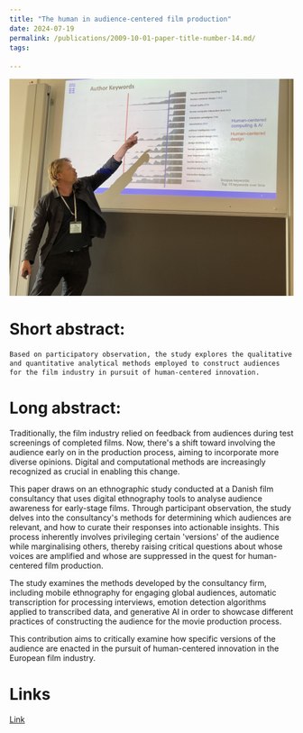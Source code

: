 ```yaml
---
title: "The human in audience-centered film production"
date: 2024-07-19
permalink: /publications/2009-10-01-paper-title-number-14.md/
tags:

---
```


![Diagramimaga](/images/EASTS4s.jpg)

Short abstract:
======
    Based on participatory observation, the study explores the qualitative and quantitative analytical methods employed to construct audiences for the film industry in pursuit of human-centered innovation. 

Long abstract:
======

Traditionally, the film industry relied on feedback from audiences during test screenings of completed films. Now, there's a shift toward involving the audience early on in the production process, aiming to incorporate more diverse opinions. Digital and computational methods are increasingly recognized as crucial in enabling this change.

This paper draws on an ethnographic study conducted at a Danish film consultancy that uses digital ethnography tools to analyse audience awareness for early-stage films. Through participant observation, the study delves into the consultancy's methods for determining which audiences are relevant, and how to curate their responses into actionable insights. This process inherently involves privileging certain 'versions' of the audience while marginalising others, thereby raising critical questions about whose voices are amplified and whose are suppressed in the quest for human-centered film production.

The study examines the methods developed by the consultancy firm, including mobile ethnography for engaging global audiences, automatic transcription for processing interviews, emotion detection algorithms applied to transcribed data, and generative AI in order to showcase different practices of constructing the audience for the movie production process.

This contribution aims to critically examine how specific versions of the audience are enacted in the pursuit of human-centered innovation in the European film industry.

Links
======

[Link](https://www.easst4s2024.net/programme/#14299.85653)


